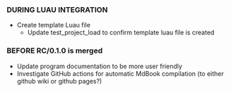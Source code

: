 
### DURING LUAU INTEGRATION
- Create template Luau file
  - Update test_project_load to confirm template luau file is created

### BEFORE RC/0.1.0 is merged
- Update program documentation to be more
user friendly
- Investigate GitHub actions for automatic MdBook compilation (to either github wiki or github pages?)
